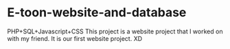 # E-toon-website-and-database
PHP+SQL+Javascript+CSS
This project is a website project that I worked on with my friend.
It is our first website project. XD

